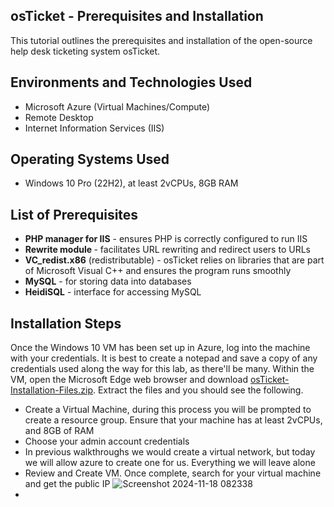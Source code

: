 
## osTicket - Prerequisites and Installation
This tutorial outlines the prerequisites and installation of the open-source help desk ticketing system osTicket.<br />

## Environments and Technologies Used

- Microsoft Azure (Virtual Machines/Compute)
- Remote Desktop
- Internet Information Services (IIS)

## Operating Systems Used 

- Windows 10 Pro </b> (22H2), at least 2vCPUs, 8GB RAM

## List of Prerequisites

- <b>PHP manager for IIS</b> - ensures PHP is correctly configured to run IIS
- <b>Rewrite module </b> - facilitates URL rewriting and redirect users to URLs
- <b>VC_redist.x86</b> (redistributable) - osTicket relies on libraries that are part of Microsoft Visual C++ and ensures the program runs smoothly
- <b>MySQL</b> - for storing data into databases
- <b>HeidiSQL</b> - interface for accessing MySQL 


## Installation Steps  
<p>
Once the Windows 10 VM has been set up in Azure, log into the machine with your credentials. It is best to create a notepad and save a copy of any credentials used along the way for this lab, as there'll be many.
Within the VM, open the Microsoft Edge web browser and download <a href= https://drive.google.com/uc?export=download&id=1b3RBkXTLNGXbibeMuAynkfzdBC1NnqaD>osTicket-Installation-Files.zip</a>. Extract the files and you should see the following.
</p>


- Create a Virtual Machine, during this process you will be prompted to create a resource group. Ensure that your machine has at least 2vCPUs, and 8GB of RAM
- Choose your admin account credentials
- In previous walkthroughs we would create a virtual network, but today we will allow azure to create one for us. Everything we will leave alone
- Review and Create VM. Once complete, search for your virtual machine and get the public IP
  ![Screenshot 2024-11-18 082338](https://github.com/user-attachments/assets/b40d294b-bb73-4420-a1f6-25596c43b954)
- 








